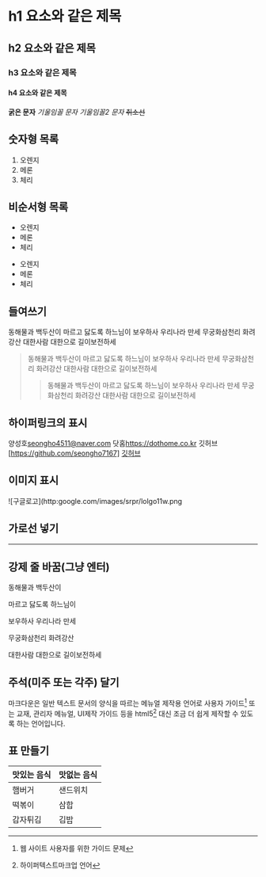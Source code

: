 # h1 요소와 같은 제목
## h2 요소와 같은 제목
### h3 요소와 같은 제목
#### h4 요소와 같은 제목
**굵은 문자**
_기울임꼴 문자_
*기울임꼴2 문자*
~~취소선~~

## 숫자형 목록
1. 오렌지
2. 메론
3. 체리

## 비순서형 목록
* 오렌지
*  메론
*  체리

- 오렌지
- 메론
- 체리

## 들여쓰기
동해물과 백두산이 마르고 닳도록 하느님이 보우하사 우리나라 만세 무궁화삼천리 화려강산 대한사람 대한으로 길이보전하세
>동해물과 백두산이 마르고 닳도록 하느님이 보우하사 우리나라 만세 무궁화삼천리 화려강산 대한사람 대한으로 길이보전하세
>>동해물과 백두산이 마르고 닳도록 하느님이 보우하사 우리나라 만세 무궁화삼천리 화려강산 대한사람 대한으로 길이보전하세

## 하이퍼링크의 표시
양성호<seongho4511@naver.com>
닷홈<https://dothome.co.kr>
깃허브[https://github.com/seongho7167]
[깃허브](https://github.com/seongho7167)

## 이미지 표시
![구글로고](http:google.com/images/srpr/lolgo11w.png

## 가로선 넣기
---

## 강제 줄 바꿈(그냥 엔터)
동해물과 백두산이

마르고 닳도록 하느님이

보우하사 우리나라 만세

무궁화삼천리 화려강산

대한사람 대한으로 길이보전하세

## 주석(미주 또는 각주) 달기
마크다운은 일반 텍스트 문서의 양식을 따르는 메뉴얼 제작용 언어로 사용자 가이드[^1] 또는 교재, 관리자 메뉴얼, UI제작 가이드 등을 html5[^2] 대신 조금 더 쉽게 제작할 수 있도록 하는 언어입니다.

[^1]:웹 사이트 사용자를 위한 가이드 문제
[^2]:하이퍼텍스트마크업 언어

## 표 만들기
맛있는 음식|맛없는 음식
---|---
햄버거|샌드위치
떡볶이|삼합
감자튀김|김밥